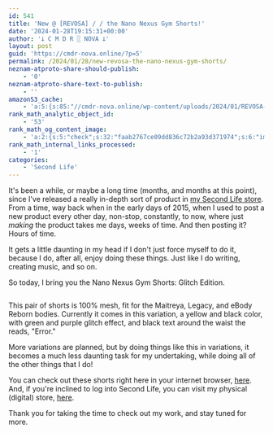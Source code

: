 ```yaml
---
id: 541
title: 'New @ [REVOSA] / / the Nano Nexus Gym Shorts!'
date: '2024-01-28T19:15:31+00:00'
author: '𐕣 C M D R ░ NOVA 𐕣'
layout: post
guid: 'https://cmdr-nova.online/?p=5'
permalink: /2024/01/28/new-revosa-the-nano-nexus-gym-shorts/
neznam-atproto-share-should-publish:
    - '0'
neznam-atproto-share-text-to-publish:
    - ''
amazonS3_cache:
    - 'a:5:{s:85:"//cmdr-nova.online/wp-content/uploads/2024/01/REVOSA-Nano-Nexus-Glitch-Edition-Ad.png";a:1:{s:9:"timestamp";i:1721698459;}s:51:"//cmdr-nova.online/wp-content/uploads/2024/02/3.gif";a:1:{s:9:"timestamp";i:1715865113;}s:57:"//cmdr-nova.online/wp-content/uploads/2024/02/NoAi_01.png";a:1:{s:9:"timestamp";i:1721673339;}s:67:"//cmdr-nova.online/wp-content/uploads/2024/02/721ac29ea9cbae00.jpeg";a:1:{s:9:"timestamp";i:1715865113;}s:60:"//cmdr-nova.online/wp-content/uploads/2016/01/IMPERIALAD.png";a:1:{s:9:"timestamp";i:1715804561;}}'
rank_math_analytic_object_id:
    - '53'
rank_math_og_content_image:
    - 'a:2:{s:5:"check";s:32:"faab2767ce09dd836c72b2a93d371974";s:6:"images";a:1:{i:0;i:721;}}'
rank_math_internal_links_processed:
    - '1'
categories:
    - 'Second Life'
---
```


<!-- wp:paragraph -->
<p>It's been a while, or maybe a long time (months, and months at this point), since I've released a really in-depth sort of product in <a href="https://marketplace.secondlife.com/stores/165186" target="_blank" rel="noreferrer noopener">my Second Life store</a>. From a time, way back when in the early days of 2015, when I used to post a new product every other day, non-stop, constantly, to now, where just <em>making</em> the product takes me days, weeks of time. And then posting it? Hours of time.</p>
<!-- /wp:paragraph -->

<!-- wp:paragraph -->
<p>It gets a little daunting in my head if I don't just force myself to do it, because I do, after all, enjoy doing these things. Just like I do writing, creating music, and so on.</p>
<!-- /wp:paragraph -->

<!-- wp:paragraph -->
<p>So today, I bring you the Nano Nexus Gym Shorts: Glitch Edition.</p>
<!-- /wp:paragraph -->

<!-- wp:image {"id":721,"sizeSlug":"full","linkDestination":"none"} -->
<figure class="wp-block-image size-full"><img src="http://cmdr-nova.online/wp-content/uploads/2024/01/REVOSA-Nano-Nexus-Glitch-Edition-Ad.png" alt="" class="wp-image-721"/></figure>
<!-- /wp:image -->

<!-- wp:paragraph -->
<p>This pair of shorts is 100% mesh, fit for the Maitreya, Legacy, and eBody Reborn bodies. Currently it comes in this variation, a yellow and black color, with green and purple glitch effect, and black text around the waist the reads, "Error."</p>
<!-- /wp:paragraph -->

<!-- wp:paragraph -->
<p>More variations are planned, but by doing things like this in variations, it becomes a much less daunting task for my undertaking, while doing all of the other things that I do!</p>
<!-- /wp:paragraph -->

<!-- wp:paragraph -->
<p>You can check out these shorts right here in your internet browser, <a href="https://marketplace.secondlife.com/p/REVOSA-Nano-Nexus-Glitch-Edition/25672435" target="_blank" rel="noreferrer noopener">here</a>. And, if you're inclined to log into Second Life, you can visit my physical (digital) store, <a href="http://maps.secondlife.com/secondlife/Neo%20Machina/178/172/25" target="_blank" rel="noreferrer noopener">here</a>.</p>
<!-- /wp:paragraph -->

<!-- wp:paragraph -->
<p>Thank you for taking the time to check out my work, and stay tuned for more.</p>
<!-- /wp:paragraph -->